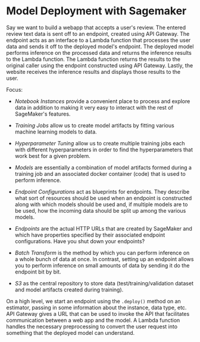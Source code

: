 # Model Deployment with Sagemaker

Say we want to build a webapp that accepts a user's review. The entered review text data is sent off to an endpoint, created using API Gateway. The endpoint acts as an interface to a Lambda function that processes the user data and sends it off to the deployed model's endpoint. The deployed model performs inference on the processed data and returns the inference results to the Lambda function. The Lambda function returns the results to the original caller using the endpoint constructed using API Gateway. Lastly, the website receives the inference results and displays those results to the user.

Focus:
* _Notebook Instances_ provide a convenient place to process and explore data in addition to making it very easy to interact with the rest of SageMaker's features.

* _Training Jobs_ allow us to create model artifacts by fitting various machine learning models to data.

* _Hyperparameter Tuning_ allow us to create multiple training jobs each with different hyperparameters in order to find the hyperparameters that work best for a given problem.

* _Models_ are essentially a combination of model artifacts formed during a training job and an associated docker container (code) that is used to perform inference.

* _Endpoint Configurations_ act as blueprints for endpoints. They describe what sort of resources should be used when an endpoint is constructed along with which models should be used and, if multiple models are to be used, how the incoming data should be split up among the various models.

* _Endpoints_ are the actual HTTP URLs that are created by SageMaker and which have properties specified by their associated endpoint configurations. Have you shut down your endpoints?

* _Batch Transform_ is the method by which you can perform inference on a whole bunch of data at once. In contrast, setting up an endpoint allows you to perform inference on small amounts of data by sending it do the endpoint bit by bit.

* _S3_ as the central repository to store data (test/training/validation dataset and model artifacts created during training).

On a high level, we start an endpoint using the `.deploy()` method on an estimator, passing in some information about the instance, data type, etc. API Gateway gives a URL that can be used to invoke the API that facilitates communication between a web app and the model. A Lambda function handles the necessary preprocessing to convert the user request into something that the deployed model can understand.
